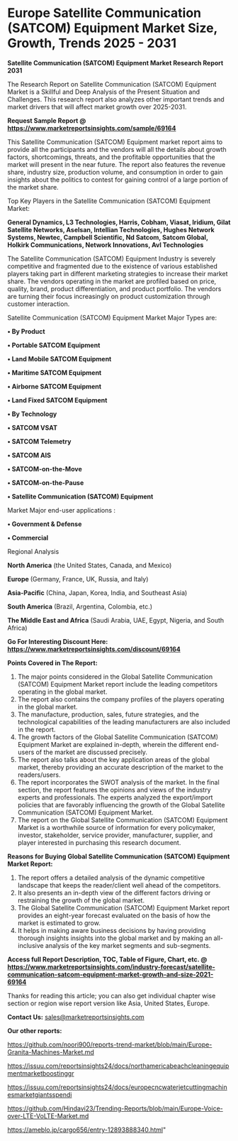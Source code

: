 # Europe Satellite Communication (SATCOM) Equipment Market Size, Growth, Trends 2025 - 2031

<strong>Satellite Communication (SATCOM) Equipment Market Research Report 2031</strong>

The Research Report on Satellite Communication (SATCOM) Equipment Market is a Skillful and Deep Analysis of the Present Situation and Challenges. This research report also analyzes other important trends and market drivers that will affect market growth over 2025-2031.

<strong>Request Sample Report @ <a href=https://www.marketreportsinsights.com/sample/69164>https://www.marketreportsinsights.com/sample/69164</a></strong>

This Satellite Communication (SATCOM) Equipment market report aims to provide all the participants and the vendors will all the details about growth factors, shortcomings, threats, and the profitable opportunities that the market will present in the near future. The report also features the revenue share, industry size, production volume, and consumption in order to gain insights about the politics to contest for gaining control of a large portion of the market share.

Top Key Players in the Satellite Communication (SATCOM) Equipment Market:

<strong>General Dynamics, L3 Technologies, Harris, Cobham, Viasat, Iridium, Gilat Satellite Networks, Aselsan, Intellian Technologies, Hughes Network Systems, Newtec, Campbell Scientific, Nd Satcom, Satcom Global, Holkirk Communications, Network Innovations, Avl Technologies</strong>

The Satellite Communication (SATCOM) Equipment Industry is severely competitive and fragmented due to the existence of various established players taking part in different marketing strategies to increase their market share. The vendors operating in the market are profiled based on price, quality, brand, product differentiation, and product portfolio. The vendors are turning their focus increasingly on product customization through customer interaction.

Satellite Communication (SATCOM) Equipment Market Major Types are:

<strong>• By Product

• Portable SATCOM Equipment

• Land Mobile SATCOM Equipment

• Maritime SATCOM Equipment

• Airborne SATCOM Equipment

• Land Fixed SATCOM Equipment

• By Technology

• SATCOM VSAT

• SATCOM Telemetry

• SATCOM AIS

• SATCOM-on-the-Move

• SATCOM-on-the-Pause

• Satellite Communication (SATCOM) Equipment</strong>

Market Major end-user applications :

<strong>• Government & Defense

• Commercial</strong>

Regional Analysis

</u><strong><b>North America</b></strong> (the United States, Canada, and Mexico)

<strong><b>Europe </b></strong>(Germany, France, UK, Russia, and Italy)

<strong><b>Asia-Pacific</b></strong> (China, Japan, Korea, India, and Southeast Asia)

<strong><b>South America</b></strong> (Brazil, Argentina, Colombia, etc.)

<strong><b>The Middle East and Africa</b></strong> (Saudi Arabia, UAE, Egypt, Nigeria, and South Africa)

<strong>Go For Interesting Discount Here: <a href=https://www.marketreportsinsights.com/discount/69164>https://www.marketreportsinsights.com/discount/69164</a></strong>

<strong>Points Covered in The Report:</strong>
<ol>
  <li>The major points considered in the Global Satellite Communication (SATCOM) Equipment Market report include the leading competitors operating in the global market.</li>
  <li>The report also contains the company profiles of the players operating in the global market.</li>
  <li>The manufacture, production, sales, future strategies, and the technological capabilities of the leading manufacturers are also included in the report.</li>
  <li>The growth factors of the Global Satellite Communication (SATCOM) Equipment Market are explained in-depth, wherein the different end-users of the market are discussed precisely.</li>
  <li>The report also talks about the key application areas of the global market, thereby providing an accurate description of the market to the readers/users.</li>
  <li>The report incorporates the SWOT analysis of the market. In the final section, the report features the opinions and views of the industry experts and professionals. The experts analyzed the export/import policies that are favorably influencing the growth of the Global Satellite Communication (SATCOM) Equipment Market.</li>
  <li>The report on the Global Satellite Communication (SATCOM) Equipment Market is a worthwhile source of information for every policymaker, investor, stakeholder, service provider, manufacturer, supplier, and player interested in purchasing this research document.</li>
</ol>
<strong>Reasons for Buying Global Satellite Communication (SATCOM) Equipment Market Report:</strong>

<ol>
  <li>The report offers a detailed analysis of the dynamic competitive landscape that keeps the reader/client well ahead of the competitors.</li>
  <li>It also presents an in-depth view of the different factors driving or restraining the growth of the global market.</li>
  <li>The Global Satellite Communication (SATCOM) Equipment Market report provides an eight-year forecast evaluated on the basis of how the market is estimated to grow.</li>
  <li>It helps in making aware business decisions by having providing thorough insights insights into the global market and by making an all-inclusive analysis of the key market segments and sub-segments.</li>
</ol>
<strong>Access full Report Description, TOC, Table of Figure, Chart, etc. @ <a href=https://www.marketreportsinsights.com/industry-forecast/satellite-communication-satcom-equipment-market-growth-and-size-2021-69164>https://www.marketreportsinsights.com/industry-forecast/satellite-communication-satcom-equipment-market-growth-and-size-2021-69164</a></strong>


Thanks for reading this article; you can also get individual chapter wise section or region wise report version like Asia, United States, Europe.

<strong>Contact Us:</strong>
sales@marketreportsinsights.com

<strong>Our other reports:</strong>

<a href=https://github.com/noori900/reports-trend-market/blob/main/Europe-Granita-Machines-Market.md>https://github.com/noori900/reports-trend-market/blob/main/Europe-Granita-Machines-Market.md</a>

<a href=https://issuu.com/reportsinsights24/docs/northamericabeachcleaningequipmentmarketboostinggr>https://issuu.com/reportsinsights24/docs/northamericabeachcleaningequipmentmarketboostinggr</a>

<a href=https://issuu.com/reportsinsights24/docs/europecncwaterjetcuttingmachinesmarketgiantsspendi>https://issuu.com/reportsinsights24/docs/europecncwaterjetcuttingmachinesmarketgiantsspendi</a>

<a href=https://github.com/Hindavi23/Trending-Reports/blob/main/Europe-Voice-over-LTE-VoLTE-Market.md>https://github.com/Hindavi23/Trending-Reports/blob/main/Europe-Voice-over-LTE-VoLTE-Market.md</a>

<a href=https://ameblo.jp/cargo656/entry-12893888340.html>https://ameblo.jp/cargo656/entry-12893888340.html</a>"

